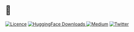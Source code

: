 # 👀

[![Licence](https://img.shields.io/pypi/l/ultralytics)](LICENSE)
[![HuggingFace Downloads](https://img.shields.io/badge/dynamic/regex?url=https%3A%2F%2Fhuggingface.co%2FHichTala%2Fdraw2&search=%3Cdd%20class%3D%22font-semibold%22%3E(.*)&replace=%241&logo=huggingface&label=huggingface%20downloads&color=%23FFD21E)
](https://huggingface.co/HichTala/draw2)
[![Medium](https://img.shields.io/badge/Medium-12100E?style=flat&logo=medium&logoColor=white)](https://medium.com/@hich.tala.phd/how-i-trained-a-model-to-detect-and-recognise-a-wide-range-of-yu-gi-oh-cards-6ea71da007fd)
[![Twitter](https://badgen.net/badge/icon/twitter?icon=twitter&label)](https://twitter.com/tiazden)
